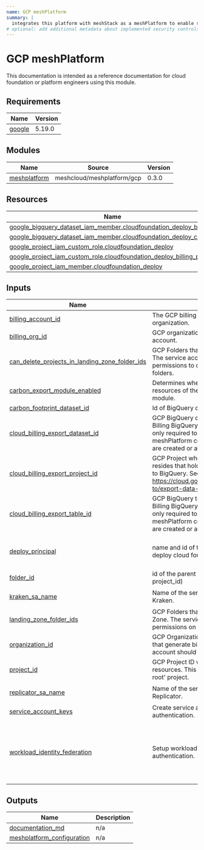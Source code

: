 ```yaml
---
name: GCP meshPlatform
summary: |
  integrates this platform with meshStack as a meshPlatform to enable self-service for our engineering teams.
# optional: add additional metadata about implemented security controls
---
```


# GCP meshPlatform

This documentation is intended as a reference documentation for cloud foundation or platform engineers using this module.

<!-- BEGIN_TF_DOCS -->
## Requirements

| Name | Version |
|------|---------|
| <a name="requirement_google"></a> [google](#requirement\_google) | 5.19.0 |

## Modules

| Name | Source | Version |
|------|--------|---------|
| <a name="module_meshplatform"></a> [meshplatform](#module\_meshplatform) | meshcloud/meshplatform/gcp | 0.3.0 |

## Resources

| Name | Type |
|------|------|
| [google_bigquery_dataset_iam_member.cloudfoundation_deploy_billing](https://registry.terraform.io/providers/hashicorp/google/5.19.0/docs/resources/bigquery_dataset_iam_member) | resource |
| [google_bigquery_dataset_iam_member.cloudfoundation_deploy_carbon](https://registry.terraform.io/providers/hashicorp/google/5.19.0/docs/resources/bigquery_dataset_iam_member) | resource |
| [google_project_iam_custom_role.cloudfoundation_deploy](https://registry.terraform.io/providers/hashicorp/google/5.19.0/docs/resources/project_iam_custom_role) | resource |
| [google_project_iam_custom_role.cloudfoundation_deploy_billing_project](https://registry.terraform.io/providers/hashicorp/google/5.19.0/docs/resources/project_iam_custom_role) | resource |
| [google_project_iam_member.cloudfoundation_deploy](https://registry.terraform.io/providers/hashicorp/google/5.19.0/docs/resources/project_iam_member) | resource |

## Inputs

| Name | Description | Type | Default | Required |
|------|-------------|------|---------|:--------:|
| <a name="input_billing_account_id"></a> [billing\_account\_id](#input\_billing\_account\_id) | The GCP billing account in your organization. | `string` | n/a | yes |
| <a name="input_billing_org_id"></a> [billing\_org\_id](#input\_billing\_org\_id) | GCP organization ID that holds billing account. | `string` | n/a | yes |
| <a name="input_can_delete_projects_in_landing_zone_folder_ids"></a> [can\_delete\_projects\_in\_landing\_zone\_folder\_ids](#input\_can\_delete\_projects\_in\_landing\_zone\_folder\_ids) | GCP Folders that make up Landing Zone. The service account will receive permissions to delete projects on these folders. | `list(string)` | `[]` | no |
| <a name="input_carbon_export_module_enabled"></a> [carbon\_export\_module\_enabled](#input\_carbon\_export\_module\_enabled) | Determines whether or not to include the resources of the carbon footprint export module. | `bool` | `false` | no |
| <a name="input_carbon_footprint_dataset_id"></a> [carbon\_footprint\_dataset\_id](#input\_carbon\_footprint\_dataset\_id) | Id of BigQuery dataset for carbon footprint. | `string` | n/a | yes |
| <a name="input_cloud_billing_export_dataset_id"></a> [cloud\_billing\_export\_dataset\_id](#input\_cloud\_billing\_export\_dataset\_id) | GCP BigQuery dataset containing the Cloud Billing BigQuery export. This variable is only required to form the output for meshPlatform configuration. No resources are created or attached. | `string` | n/a | yes |
| <a name="input_cloud_billing_export_project_id"></a> [cloud\_billing\_export\_project\_id](#input\_cloud\_billing\_export\_project\_id) | GCP Project where the BiqQuery table resides that holds the Cloud Billing export to BigQuery. See https://cloud.google.com/billing/docs/how-to/export-data-bigquery | `string` | n/a | yes |
| <a name="input_cloud_billing_export_table_id"></a> [cloud\_billing\_export\_table\_id](#input\_cloud\_billing\_export\_table\_id) | GCP BigQuery table containing the Cloud Billing BigQuery export. This variable is only required to form the output for meshPlatform configuration. No resources are created or attached. | `string` | n/a | yes |
| <a name="input_deploy_principal"></a> [deploy\_principal](#input\_deploy\_principal) | name and id of the principal allowed to deploy cloud foundation resources | <pre>object({<br/>    name = string<br/>    id   = string<br/>  })</pre> | n/a | yes |
| <a name="input_folder_id"></a> [folder\_id](#input\_folder\_id) | id of the parent folder to the project (see project\_id) | `string` | n/a | yes |
| <a name="input_kraken_sa_name"></a> [kraken\_sa\_name](#input\_kraken\_sa\_name) | Name of the service account to create for Kraken. | `string` | `"mesh-kraken-service-tf"` | no |
| <a name="input_landing_zone_folder_ids"></a> [landing\_zone\_folder\_ids](#input\_landing\_zone\_folder\_ids) | GCP Folders that make up the Landing Zone. The service account will only receive permissions on these folders. | `list(string)` | n/a | yes |
| <a name="input_organization_id"></a> [organization\_id](#input\_organization\_id) | GCP Organization ID that holds the projects that generate billing data that the service account should import. | `string` | n/a | yes |
| <a name="input_project_id"></a> [project\_id](#input\_project\_id) | GCP Project ID where to create the resources. This is typically a 'meshstack-root' project. | `string` | n/a | yes |
| <a name="input_replicator_sa_name"></a> [replicator\_sa\_name](#input\_replicator\_sa\_name) | Name of the service account to create for Replicator. | `string` | `"mesh-replicator-service-tf"` | no |
| <a name="input_service_account_keys"></a> [service\_account\_keys](#input\_service\_account\_keys) | Create service account keys for authentication. | `bool` | `true` | no |
| <a name="input_workload_identity_federation"></a> [workload\_identity\_federation](#input\_workload\_identity\_federation) | Setup workload identity federation for authentication. | <pre>object({<br/>    workload_identity_pool_identifier = string<br/>    issuer                            = string<br/>    audience                          = string<br/>    replicator_subject                = string<br/>    kraken_subject                    = string<br/>  })</pre> | `null` | no |

## Outputs

| Name | Description |
|------|-------------|
| <a name="output_documentation_md"></a> [documentation\_md](#output\_documentation\_md) | n/a |
| <a name="output_meshplatform_configuration"></a> [meshplatform\_configuration](#output\_meshplatform\_configuration) | n/a |
<!-- END_TF_DOCS -->